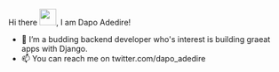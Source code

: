 Hi there <img src="https://raw.githubusercontent.com/MartinHeinz/MartinHeinz/master/wave.gif" width="30px">, I am Dapo Adedire!

- 👀 I’m a budding backend developer who's interest is building graeat apps with Django. 
- 📫 You can reach me on twitter.com/dapo_adedire 
 
<!---
dapoadedire/dapoadedire is a ✨ special ✨ repository because its `README.md` (this file) appears on your GitHub profile.
You can click the Preview link to take a look at your changes.
--->
